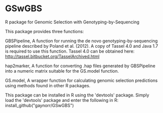 GSwGBS
======

R package for Genomic Selection with Genotyping-by-Sequencing

This package provides three functions:

GBSPipeline, A function for running the de novo genotyping-by-sequencing pipeline described by Poland et al. (2012). A copy of Tassel 4.0 and Java 1.7 is required to use this function. Tassel 4.0 can be obtained here: http://tassel.bitbucket.org/TasselArchived.html 

hap2marker, A function for converting .hap files generated by GBSPipeline into a numeric matrix suitable for the GS.model function.

GS.model, A wrapper function for calculating genomic selection predictions using methods found in other R packages.

This package can be installed in R using the 'devtools' package. Simply load the 'devtools' package and enter the following in R: install_github("gaynorr/GSwGBS")